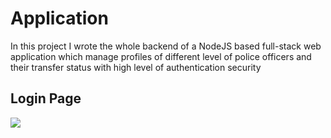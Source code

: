 # Application

In this project I wrote the whole backend of a NodeJS based full-stack web application which manage profiles of different level of police officers and their transfer status with high level of authentication security

## Login Page

<img src="https://imgur.com/a/1XlecsC" />






